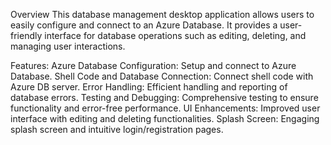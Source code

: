Overview
This database management desktop application allows users to easily configure and connect to an Azure Database. It provides a user-friendly interface for database operations such as editing, deleting, and managing user interactions.

Features:
    Azure Database Configuration: Setup and connect to Azure Database.
    Shell Code and Database Connection: Connect shell code with Azure DB server.
    Error Handling: Efficient handling and reporting of database errors.
    Testing and Debugging: Comprehensive testing to ensure functionality and error-free performance.
    UI Enhancements: Improved user interface with editing and deleting functionalities.
    Splash Screen: Engaging splash screen and intuitive login/registration pages.
